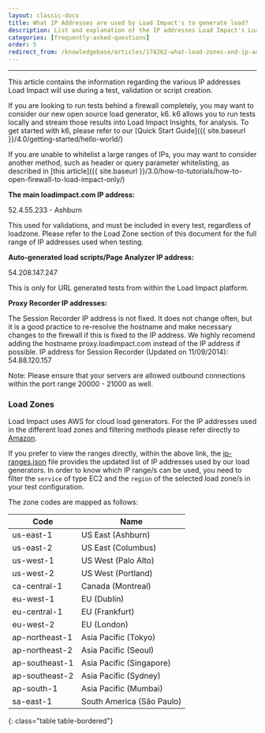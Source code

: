 ```yaml
---
layout: classic-docs
title: What IP Addresses are used by Load Impact's to generate load?
description: List and explanation of the IP addresses Load Impact's Lua based product uses to generate load during a test.
categories: [frequently-asked-questions]
order: 5
redirect_from: /knowledgebase/articles/174262-what-load-zones-and-ip-addresses-does-load-impact
---
```


***
This article contains the information regarding the various IP addresses Load Impact will use during a test, validation or script creation.

If you are looking to run tests behind a firewall completely, you may want to consider our new open source load generator, k6.  k6 allows you to run tests locally and stream those results into Load Impact Insights, for analysis. To get started with k6, please refer to our [Quick Start Guide]({{ site.baseurl }}/4.0/getting-started/hello-world/)


If you are unable to whitelist a large ranges of IPs, you may want to consider another method, such as header or query parameter whitelisting, as described in [this article]({{ site.baseurl }}/3.0/how-to-tutorials/how-to-open-firewall-to-load-impact-only/)

**The main loadimpact.com IP address:**

52.4.55.233 - Ashburn

This used for validations, and must be included in every test, regardless of loadzone. Please refer to the Load Zone section of this document for the full range of IP addresses used when testing.

**Auto-generated load scripts/Page Analyzer IP address:**

54.208.147.247

This is only for URL generated tests from within the Load Impact platform.

**Proxy Recorder IP addresses:**

The Session Recorder IP address is not fixed. It does not change often, but it is a good practice to re-resolve the hostname and make necessary changes to the firewall if this is fixed to the IP address. We highly recomend adding the hostname proxy.loadimpact.com instead of the IP address if possible.
IP address for Session Recorder (Updated on 11/09/2014): 54.88.120.157

Note: Please ensure that your servers are allowed outbound connections within the port range 20000 - 21000 as well.


### Load Zones

Load Impact uses AWS for cloud load generators. For the IP addresses used in the different load zones and filtering methods please refer directly to [Amazon](http://docs.aws.amazon.com/general/latest/gr/aws-ip-ranges.html).

If you prefer to view the ranges directly, within the above link, the [ip-ranges.json](https://ip-ranges.amazonaws.com/ip-ranges.json) file provides the updated list of IP addresses used by our load generators. In order to know which IP range/s can be used, you need to filter the `service` of type EC2 and the `region` of the selected load zone/s in your test configuration.

The zone codes are mapped as follows:


Code           | Name
---------------|--------------------------
us-east-1      | US East (Ashburn)
us-east-2      | US East (Columbus)
us-west-1      | US West (Palo Alto)
us-west-2      | US West (Portland)
ca-central-1   | Canada (Montreal)
eu-west-1      | EU (Dublin)
eu-central-1   | EU (Frankfurt)
eu-west-2      | EU (London)
ap-northeast-1 | Asia Pacific (Tokyo)
ap-northeast-2 | Asia Pacific (Seoul)
ap-southeast-1 | Asia Pacific (Singapore)
ap-southeast-2 | Asia Pacific (Sydney)
ap-south-1     | Asia Pacific (Mumbai)
sa-east-1      | South America (São Paulo)
{: class="table table-bordered"}
